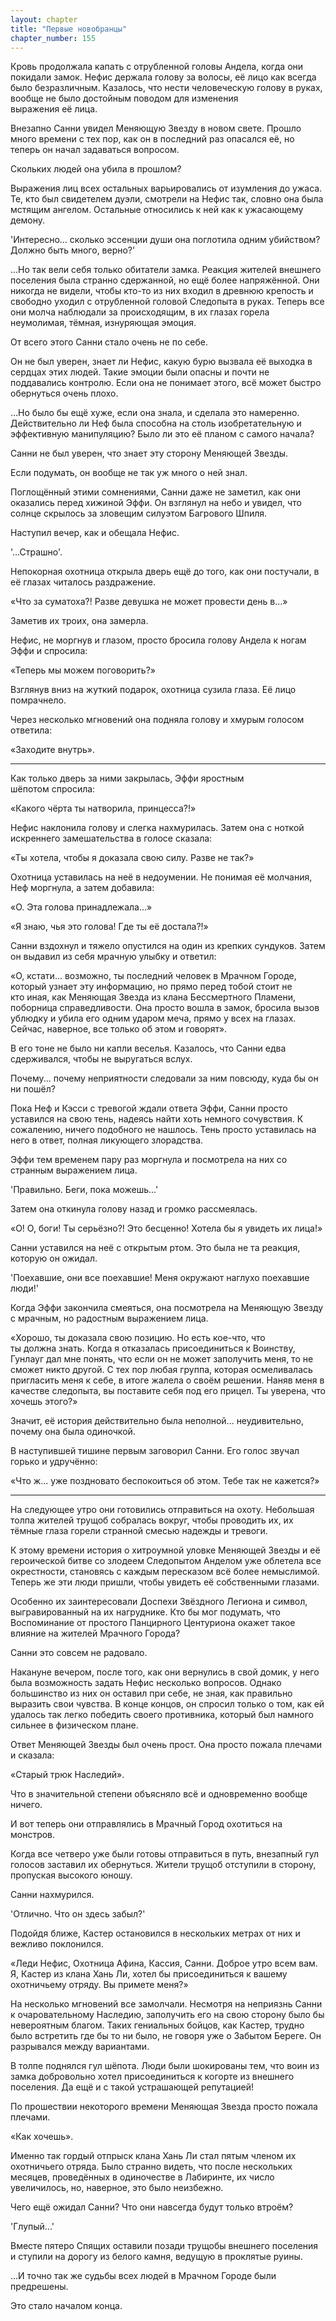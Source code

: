 ```yaml
---
layout: chapter
title: "Первые новобранцы"
chapter_number: 155
---
```


Кровь продолжала капать с отрубленной головы Андела, когда они покидали замок. Нефис держала голову за волосы, её лицо как всегда было безразличным. Казалось, что нести человеческую голову в руках, вообще не было достойным поводом для изменения выражения её лица.

Внезапно Санни увидел Меняющую Звезду в новом свете. Прошло много времени с тех пор, как он в последний раз опасался её, но теперь он начал задаваться вопросом.

Скольких людей она убила в прошлом?

Выражения лиц всех остальных варьировались от изумления до ужаса. Те, кто был свидетелем дуэли, смотрели на Нефис так, словно она была мстящим ангелом. Остальные относились к ней как к ужасающему демону.

'Интересно... сколько эссенции души она поглотила одним убийством? Должно быть много, верно?'

...Но так вели себя только обитатели замка. Реакция жителей внешнего поселения была странно сдержанной, но ещё более напряжённой. Они никогда не видели, чтобы кто-то из них входил в древнюю крепость и свободно уходил с отрубленной головой Следопыта в руках. Теперь все они молча наблюдали за происходящим, в их глазах горела неумолимая, тёмная, изнуряющая эмоция.

От всего этого Санни стало очень не по себе.

Он не был уверен, знает ли Нефис, какую бурю вызвала её выходка в сердцах этих людей. Такие эмоции были опасны и почти не поддавались контролю. Если она не понимает этого, всё может быстро обернуться очень плохо.

...Но было бы ещё хуже, если она знала, и сделала это намеренно. Действительно ли Неф была способна на столь изобретательную и эффективную манипуляцию? Было ли это её планом с самого начала?

Санни не был уверен, что знает эту сторону Меняющей Звезды.

Если подумать, он вообще не так уж много о ней знал.

Поглощённый этими сомнениями, Санни даже не заметил, как они оказались перед хижиной Эффи. Он взглянул на небо и увидел, что солнце скрылось за зловещим силуэтом Багрового Шпиля.

Наступил вечер, как и обещала Нефис.

'...Страшно'.

Непокорная охотница открыла дверь ещё до того, как они постучали, в её глазах читалось раздражение.

«Что за суматоха?! Разве девушка не может провести день в...»

Заметив их троих, она замерла.

Нефис, не моргнув и глазом, просто бросила голову Андела к ногам Эффи и спросила:

«Теперь мы можем поговорить?»

Взглянув вниз на жуткий подарок, охотница сузила глаза. Её лицо помрачнело.

Через несколько мгновений она подняла голову и хмурым голосом ответила:

«Заходите внутрь».

***

Как только дверь за ними закрылась, Эффи яростным шёпотом спросила:

«Какого чёрта ты натворила, принцесса?!»

Нефис наклонила голову и слегка нахмурилась. Затем она с ноткой искреннего замешательства в голосе сказала:

«Ты хотела, чтобы я доказала свою силу. Разве не так?»

Охотница уставилась на неё в недоумении. Не понимая её молчания, Неф моргнула, а затем добавила:

«О. Эта голова принадлежала...»

«Я знаю, чья это голова! Где ты её достала?!»

Санни вздохнул и тяжело опустился на один из крепких сундуков. Затем он выдавил из себя мрачную улыбку и ответил:

«О, кстати... возможно, ты последний человек в Мрачном Городе, который узнает эту информацию, но прямо перед тобой стоит не кто иная, как Меняющая Звезда из клана Бессмертного Пламени, поборница справедливости. Она просто вошла в замок, бросила вызов ублюдку и убила его одним ударом меча, прямо у всех на глазах. Сейчас, наверное, все только об этом и говорят».

В его тоне не было ни капли веселья. Казалось, что Санни едва сдерживался, чтобы не выругаться вслух.

Почему... почему неприятности следовали за ним повсюду, куда бы он ни пошёл?

Пока Неф и Кэсси с тревогой ждали ответа Эффи, Санни просто уставился на свою тень, надеясь найти хоть немного сочувствия. К сожалению, ничего подобного не нашлось. Тень просто уставилась на него в ответ, полная ликующего злорадства.

Эффи тем временем пару раз моргнула и посмотрела на них со странным выражением лица.

'Правильно. Беги, пока можешь...'

Затем она откинула голову назад и громко рассмеялась.

«О! О, боги! Ты серьёзно?! Это бесценно! Хотела бы я увидеть их лица!»

Санни уставился на неё с открытым ртом. Это была не та реакция, которую он ожидал.

'Поехавшие, они все поехавшие! Меня окружают наглухо поехавшие люди!'

Когда Эффи закончила смеяться, она посмотрела на Меняющую Звезду с мрачным, но радостным выражением лица.

«Хорошо, ты доказала свою позицию. Но есть кое-что, что ты должна знать. Когда я отказалась присоединиться к Воинству, Гунлауг дал мне понять, что если он не может заполучить меня, то не сможет никто другой. С тех пор любая группа, которая осмеливалась пригласить меня к себе, в итоге жалела о своём решении. Наняв меня в качестве следопыта, вы поставите себя под его прицел. Ты уверена, что хочешь этого?»

Значит, её история действительно была неполной... неудивительно, почему она была одиночкой.

В наступившей тишине первым заговорил Санни. Его голос звучал горько и удручённо:

«Что ж... уже поздновато беспокоиться об этом. Тебе так не кажется?»

***

На следующее утро они готовились отправиться на охоту. Небольшая толпа жителей трущоб собралась вокруг, чтобы проводить их, их тёмные глаза горели странной смесью надежды и тревоги.

К этому времени история о хитроумной уловке Меняющей Звезды и её героической битве со злодеем Следопытом Анделом уже облетела все окрестности, становясь с каждым пересказом всё более немыслимой. Теперь же эти люди пришли, чтобы увидеть её собственными глазами.

Особенно их заинтересовали Доспехи Звёздного Легиона и символ, выгравированный на их нагруднике. Кто бы мог подумать, что Воспоминание от простого Панцирного Центуриона окажет такое влияние на жителей Мрачного Города?

Санни это совсем не радовало.

Накануне вечером, после того, как они вернулись в свой домик, у него была возможность задать Нефис несколько вопросов. Однако большинство из них он оставил при себе, не зная, как правильно выразить свои чувства. В конце концов, он спросил только о том, как ей удалось так легко победить своего противника, который был намного сильнее в физическом плане.

Ответ Меняющей Звезды был очень прост. Она просто пожала плечами и сказала:

«Старый трюк Наследий».

Что в значительной степени объясняло всё и одновременно вообще ничего.

И вот теперь они отправлялись в Мрачный Город охотиться на монстров.

Когда все четверо уже были готовы отправиться в путь, внезапный гул голосов заставил их обернуться. Жители трущоб отступили в сторону, пропуская высокого юношу.

Санни нахмурился.

'Отлично. Что он здесь забыл?'

Подойдя ближе, Кастер остановился в нескольких метрах от них и вежливо поклонился.

«Леди Нефис, Охотница Афина, Кассия, Санни. Доброе утро всем вам. Я, Кастер из клана Хань Ли, хотел бы присоединиться к вашему охотничьему отряду. Вы примете меня?»

На несколько мгновений все замолчали. Несмотря на неприязнь Санни к очаровательному Наследию, заполучить его на свою сторону было бы невероятным благом. Таких гениальных бойцов, как Кастер, трудно было встретить где бы то ни было, не говоря уже о Забытом Береге. Он разрывался между вариантами.

В толпе поднялся гул шёпота. Люди были шокированы тем, что воин из замка добровольно хотел присоединиться к когорте из внешнего поселения. Да ещё и с такой устрашающей репутацией!

По прошествии некоторого времени Меняющая Звезда просто пожала плечами.

«Как хочешь».

Именно так гордый отпрыск клана Хань Ли стал пятым членом их охотничьего отряда. Было странно видеть, что после нескольких месяцев, проведённых в одиночестве в Лабиринте, их число увеличилось, но, наверное, это было неизбежно.

Чего ещё ожидал Санни? Что они навсегда будут только втроём?

'Глупый...'

Вместе пятеро Спящих оставили позади трущобы внешнего поселения и ступили на дорогу из белого камня, ведущую в проклятые руины.

...И точно так же судьбы всех людей в Мрачном Городе были предрешены.

Это стало началом конца.